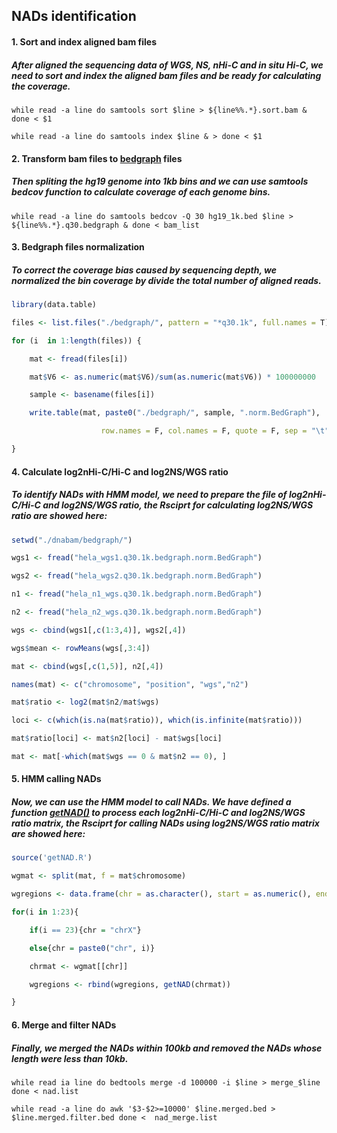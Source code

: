 ## NADs identification

#### 1. Sort and index aligned bam files

##### After aligned the sequencing data of WGS, NS, nHi-C and *in situ* Hi-C, we need to sort and index the aligned bam files and be ready for calculating the coverage. 

```shell
while read -a line do samtools sort $line > ${line%%.*}.sort.bam & done < $1

while read -a line do samtools index $line & > done < $1
```

#### 2. Transform bam files to [bedgraph](http://genome.ucsc.edu/goldenpath/help/bedgraph.html) files

##### Then spliting the hg19 genome into 1kb bins and we can use samtools bedcov function to calculate coverage of each genome bins.

```shell
while read -a line do samtools bedcov -Q 30 hg19_1k.bed $line > ${line%%.*}.q30.bedgraph & done < bam_list
```

#### 3. Bedgraph files normalization

##### To correct the coverage bias caused by sequencing depth, we normalized the bin coverage by divide the total number of aligned reads.

```R
library(data.table)

files <- list.files("./bedgraph/", pattern = "*q30.1k", full.names = T)

for (i  in 1:length(files)) {

	mat <- fread(files[i])

	mat$V6 <- as.numeric(mat$V6)/sum(as.numeric(mat$V6)) * 100000000

	sample <- basename(files[i])

	write.table(mat, paste0("./bedgraph/", sample, ".norm.BedGraph"),

					row.names = F, col.names = F, quote = F, sep = "\t")

}
```

#### 4. Calculate log2nHi-C/Hi-C and log2NS/WGS ratio

##### To identify NADs with HMM model, we need to prepare the file of log2nHi-C/Hi-C and log2NS/WGS ratio, the Rsciprt for calculating log2NS/WGS ratio are showed here:

```R
setwd("./dnabam/bedgraph/")

wgs1 <- fread("hela_wgs1.q30.1k.bedgraph.norm.BedGraph")

wgs2 <- fread("hela_wgs2.q30.1k.bedgraph.norm.BedGraph")

n1 <- fread("hela_n1_wgs.q30.1k.bedgraph.norm.BedGraph")

n2 <- fread("hela_n2_wgs.q30.1k.bedgraph.norm.BedGraph")

wgs <- cbind(wgs1[,c(1:3,4)], wgs2[,4])

wgs$mean <- rowMeans(wgs[,3:4])

mat <- cbind(wgs[,c(1,5)], n2[,4])

names(mat) <- c("chromosome", "position", "wgs","n2")

mat$ratio <- log2(mat$n2/mat$wgs)

loci <- c(which(is.na(mat$ratio)), which(is.infinite(mat$ratio)))

mat$ratio[loci] <- mat$n2[loci] - mat$wgs[loci]

mat <- mat[-which(mat$wgs == 0 & mat$n2 == 0), ]
```

#### 5. HMM calling NADs

##### Now, we can use the HMM model to call NADs. We have defined a function [getNAD()](https://github.com/ChengLiLab/nHi-C/blob/main/data_processing/getNAD.R) to process each log2nHi-C/Hi-C and log2NS/WGS ratio matrix, the Rsciprt for calling NADs using  log2NS/WGS ratio matrix are showed here:

```R
source('getNAD.R')

wgmat <- split(mat, f = mat$chromosome)

wgregions <- data.frame(chr = as.character(), start = as.numeric(), end = as.numeric())

for(i in 1:23){

	if(i == 23){chr = "chrX"}

	else{chr = paste0("chr", i)}

	chrmat <- wgmat[[chr]]

	wgregions <- rbind(wgregions, getNAD(chrmat))

}
```

#### 6. Merge and filter NADs

##### Finally, we merged the NADs within 100kb and removed the NADs whose length were   less than 10kb.

```shell
while read ia line do bedtools merge -d 100000 -i $line > merge_$line done < nad.list

while read -a line do awk '$3-$2>=10000' $line.merged.bed > $line.merged.filter.bed done <  nad_merge.list
```
